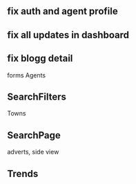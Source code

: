 ## fix auth and agent profile

## fix all updates in dashboard

## fix blogg detail


forms 
Agents

## SearchFilters
Towns

## SearchPage
adverts, side view


## Trends
